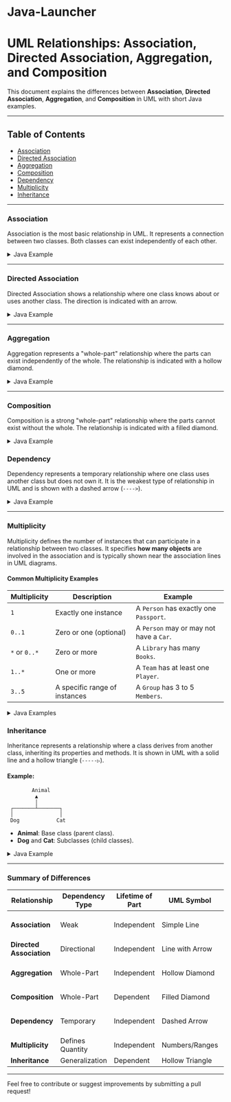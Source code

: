 # Java-Launcher

# UML Relationships: Association, Directed Association, Aggregation, and Composition

This document explains the differences between **Association**, **Directed Association**, **Aggregation**, and **Composition** in UML with short Java examples.

---

## Table of Contents
- [Association](#association)
- [Directed Association](#directed-association)
- [Aggregation](#aggregation)
- [Composition](#composition)
- [Dependency](#dependency)
- [Multiplicity](#multiplicity)
- [Inheritance](#inheritance)

---

### Association
Association is the most basic relationship in UML. It represents a connection between two classes. Both classes can exist independently of each other.

<details>
<summary>Java Example</summary>

```java
class Student {
    private String name;

    public Student(String name) {
        this.name = name;
    }

    public String getName() {
        return name;
    }
}

class Course {
    private String courseName;

    public Course(String courseName) {
        this.courseName = courseName;
    }

    public String getCourseName() {
        return courseName;
    }
}

public class Main {
    public static void main(String[] args) {
        Student student = new Student("John");
        Course course = new Course("Mathematics");

        System.out.println(student.getName() + " is taking " + course.getCourseName());
    }
}
```
</details>

---

### Directed Association
Directed Association shows a relationship where one class knows about or uses another class. The direction is indicated with an arrow.

<details>
<summary>Java Example</summary>

```java
class Car {
    private String model;

    public Car(String model) {
        this.model = model;
    }

    public String getModel() {
        return model;
    }
}

class Driver {
    private Car car;

    public Driver(Car car) {
        this.car = car;
    }

    public void drive() {
        System.out.println("Driving a " + car.getModel());
    }
}

public class Main {
    public static void main(String[] args) {
        Car car = new Car("Tesla Model 3");
        Driver driver = new Driver(car);

        driver.drive();
    }
}
```
</details>

---

### Aggregation
Aggregation represents a "whole-part" relationship where the parts can exist independently of the whole. The relationship is indicated with a hollow diamond.

<details>
<summary>Java Example</summary>

```java
import java.util.ArrayList;
import java.util.List;

class Book {
    private String title;

    public Book(String title) {
        this.title = title;
    }

    public String getTitle() {
        return title;
    }
}

class Library {
    private List<Book> books = new ArrayList<>();

    public void addBook(Book book) {
        books.add(book);
    }

    public void showBooks() {
        for (Book book : books) {
            System.out.println(book.getTitle());
        }
    }
}

public class Main {
    public static void main(String[] args) {
        Book book1 = new Book("1984");
        Book book2 = new Book("Brave New World");

        Library library = new Library();
        library.addBook(book1);
        library.addBook(book2);

        library.showBooks();
    }
}
```
</details>

---

### Composition
Composition is a strong "whole-part" relationship where the parts cannot exist without the whole. The relationship is indicated with a filled diamond.

<details>
<summary>Java Example</summary>

```java
class Engine {
    private String type;

    public Engine(String type) {
        this.type = type;
    }

    public String getType() {
        return type;
    }
}

class Car {
    private Engine engine;

    public Car(String engineType) {
        this.engine = new Engine(engineType);
    }

    public void showCarDetails() {
        System.out.println("Car with " + engine.getType() + " engine.");
    }
}

public class Main {
    public static void main(String[] args) {
        Car car = new Car("V8");
        car.showCarDetails();
    }
}
```
</details>


### Dependency
Dependency represents a temporary relationship where one class uses another class but does not own it. It is the weakest type of relationship in UML and is shown with a dashed arrow (`---->`).

<details>
<summary>Java Example</summary>

```java
class Payment {
    public void processPayment(double amount) {
        System.out.println("Processing payment of $" + amount);
    }
}

class Order {
    public void completeOrder(double amount, Payment payment) {
        payment.processPayment(amount);
        System.out.println("Order completed.");
    }
}

public class Main {
    public static void main(String[] args) {
        Payment payment = new Payment();
        Order order = new Order();

        order.completeOrder(50.0, payment); // Temporary dependency
    }
}
```
</details>

---

### Multiplicity
Multiplicity defines the number of instances that can participate in a relationship between two classes. It specifies **how many objects** are involved in the association and is typically shown near the association lines in UML diagrams.

#### Common Multiplicity Examples

| Multiplicity     | Description                           | Example                          |
|------------------|---------------------------------------|----------------------------------|
| `1`              | Exactly one instance                 | A `Person` has exactly one `Passport`. |
| `0..1`           | Zero or one (optional)               | A `Person` may or may not have a `Car`. |
| `*` or `0..*`    | Zero or more                         | A `Library` has many `Books`.      |
| `1..*`           | One or more                          | A `Team` has at least one `Player`. |
| `3..5`           | A specific range of instances        | A `Group` has 3 to 5 `Members`.    |

<details>
<summary>Java Examples</summary>

#### **1. One-to-One (1:1)**
```java
class Person {
    private Passport passport;

    public Person(Passport passport) {
        this.passport = passport;
    }

    public Passport getPassport() {
        return passport;
    }
}

class Passport {
    private String number;

    public Passport(String number) {
        this.number = number;
    }

    public String getNumber() {
        return number;
    }
}
```

#### **2. One-to-Many (1:*)**
```java
import java.util.ArrayList;
import java.util.List;

class Library {
    private List<Book> books = new ArrayList<>();

    public void addBook(Book book) {
        books.add(book);
    }

    public void listBooks() {
        for (Book book : books) {
            System.out.println(book.getTitle());
        }
    }
}

class Book {
    private String title;

    public Book(String title) {
        this.title = title;
    }

    public String getTitle() {
        return title;
    }
}
```

#### **3. Many-to-Many (*:*)**
```java
import java.util.ArrayList;
import java.util.List;

class Student {
    private String name;
    private List<Course> courses = new ArrayList<>();

    public Student(String name) {
        this.name = name;
    }

    public void enroll(Course course) {
        courses.add(course);
        course.addStudent(this);
    }

    public String getName() {
        return name;
    }

    public List<Course> getCourses() {
        return courses;
    }
}

class Course {
    private String courseName;
    private List<Student> students = new ArrayList<>();

    public Course(String courseName) {
        this.courseName = courseName;
    }

    public void addStudent(Student student) {
        students.add(student);
    }

    public List<Student> getStudents() {
        return students;
    }
}
```
</details>

### Inheritance
Inheritance represents a relationship where a class derives from another class, inheriting its properties and methods. It is shown in UML with a solid line and a hollow triangle (`-----▷`).

#### Example:
```
        Animal
         ▲
         │
 ┌───────┴───────┐
 │               │
 Dog            Cat
```

- **Animal**: Base class (parent class).
- **Dog** and **Cat**: Subclasses (child classes).

<details>
<summary>Java Example</summary>

```java
// Base Class
class Animal {
    public void eat() {
        System.out.println("This animal eats food.");
    }
}

// Derived Class 1
class Dog extends Animal {
    public void bark() {
        System.out.println("The dog barks.");
    }
}

// Derived Class 2
class Cat extends Animal {
    public void meow() {
        System.out.println("The cat meows.");
    }
}

public class Main {
    public static void main(String[] args) {
        Dog dog = new Dog();
        Cat cat = new Cat();

        dog.eat(); // Inherited method
        dog.bark();

        cat.eat(); // Inherited method
        cat.meow();
    }
}
```
</details>

---

### Summary of Differences

| Relationship       | Dependency Type  | Lifetime of Part   | UML Symbol        | Arrow Example |
|--------------------|------------------|--------------------|-------------------| --------------|
| **Association**    | Weak             | Independent        | Simple Line       | Student ↔ Course |
| **Directed Association** | Directional     | Independent        | Line with Arrow   | Driver → Car |
| **Aggregation**    | Whole-Part       | Independent        | Hollow Diamond    | Library ◇→ Book |
| **Composition**    | Whole-Part       | Dependent          | Filled Diamond    | Car ◆→ Engine |
| **Dependency**     | Temporary        | Independent        | Dashed Arrow      | Order ----> Payment |
| **Multiplicity**   | Defines Quantity | Independent        | Numbers/Ranges    |
| **Inheritance**    | Generalization   | Dependent          | Hollow Triangle   |

---

Feel free to contribute or suggest improvements by submitting a pull request!
